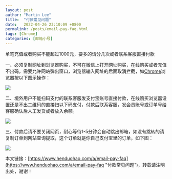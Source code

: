 ```yaml
---
layout: post  
author: "Martin Lee"  
title:  "付款常见问题"  
date:   2022-04-26 23:10:09 +0800  
permalink: /posts/email-pay-faq.html  
tags: [Chrome]  
categories: [邮箱小号]  
---
```

单笔充值或者购买不能超过1000元，要多的请分几次或者联系客服直接付款




一、必须复制网址到浏览器购买，不可在微信上打开网址购买，在线购买或者充值不出码，需要允许网站弹出窗口，浏览器输入网址的后面取消拦截，如[Chrome](https://www.henduohao.com/tag/chrome "Google Chrome是一款由Google公司开发的网页浏览器。")浏览器按以下图示操作：

![](https://p3-juejin.byteimg.com/tos-cn-i-k3u1fbpfcp/896fb9a292c749e889f966edc3e791bc~tplv-k3u1fbpfcp-zoom-1.image)

二、境外用户不能扫码支付的联系客服发支付宝账号直接付款，在线购买浏览器设置还是不出二维码的直接扫以下码支付，付款后联系客服，发会员账号或订单号给客服确认后人工发货或者放入余额。

![](https://p3-juejin.byteimg.com/tos-cn-i-k3u1fbpfcp/c9a80eaa85a24a7a8cf578687b76b4a8~tplv-k3u1fbpfcp-zoom-1.image)

三、付款后请不要关闭网页，耐心等待1-5分钟会自动跳出邮箱，如没有跳转的请复制订单到网站查询提取，这个订单就是你自己支付宝里的订单，如下图：

![](https://p3-juejin.byteimg.com/tos-cn-i-k3u1fbpfcp/b7eae1f59f3a40e6955fdeb0d7d94f67~tplv-k3u1fbpfcp-zoom-1.image)

本文链接：[https://www.henduohao.com/a/email-pay-faq](https://www.henduohao.com/a/email-pay-faq "付款常见问题")，转载请注明出处，谢谢！